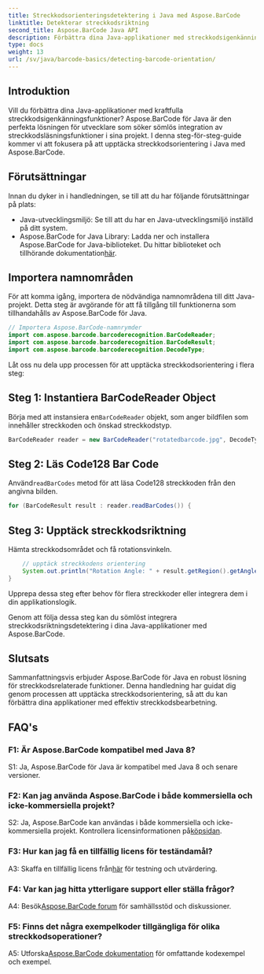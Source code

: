 ```yaml
---
title: Streckkodsorienteringsdetektering i Java med Aspose.BarCode
linktitle: Detekterar streckkodsriktning
second_title: Aspose.BarCode Java API
description: Förbättra dina Java-applikationer med streckkodsigenkänning med Aspose.BarCode för Java. Följ vår steg-för-steg-guide för att enkelt upptäcka streckkodens orientering.
type: docs
weight: 13
url: /sv/java/barcode-basics/detecting-barcode-orientation/
---
```

## Introduktion

Vill du förbättra dina Java-applikationer med kraftfulla streckkodsigenkänningsfunktioner? Aspose.BarCode för Java är den perfekta lösningen för utvecklare som söker sömlös integration av streckkodsläsningsfunktioner i sina projekt. I denna steg-för-steg-guide kommer vi att fokusera på att upptäcka streckkodsorientering i Java med Aspose.BarCode.

## Förutsättningar

Innan du dyker in i handledningen, se till att du har följande förutsättningar på plats:

- Java-utvecklingsmiljö: Se till att du har en Java-utvecklingsmiljö inställd på ditt system.
-  Aspose.BarCode for Java Library: Ladda ner och installera Aspose.BarCode for Java-biblioteket. Du hittar biblioteket och tillhörande dokumentation[här](https://releases.aspose.com/barcode/java/).

## Importera namnområden

För att komma igång, importera de nödvändiga namnområdena till ditt Java-projekt. Detta steg är avgörande för att få tillgång till funktionerna som tillhandahålls av Aspose.BarCode för Java.

```java
// Importera Aspose.BarCode-namnrymder
import com.aspose.barcode.barcoderecognition.BarCodeReader;
import com.aspose.barcode.barcoderecognition.BarCodeResult;
import com.aspose.barcode.barcoderecognition.DecodeType;
```

Låt oss nu dela upp processen för att upptäcka streckkodsorientering i flera steg:

## Steg 1: Instantiera BarCodeReader Object

 Börja med att instansiera en`BarCodeReader` objekt, som anger bildfilen som innehåller streckkoden och önskad streckkodstyp.

```java
BarCodeReader reader = new BarCodeReader("rotatedbarcode.jpg", DecodeType.CODE_128);
```

## Steg 2: Läs Code128 Bar Code

 Använd`readBarCodes` metod för att läsa Code128 streckkoden från den angivna bilden.

```java
for (BarCodeResult result : reader.readBarCodes()) {
```

## Steg 3: Upptäck streckkodsriktning

Hämta streckkodsområdet och få rotationsvinkeln.

```java
    // upptäck streckkodens orientering
    System.out.println("Rotation Angle: " + result.getRegion().getAngle());
}
```

Upprepa dessa steg efter behov för flera streckkoder eller integrera dem i din applikationslogik.

Genom att följa dessa steg kan du sömlöst integrera streckkodsriktningsdetektering i dina Java-applikationer med Aspose.BarCode.

## Slutsats

Sammanfattningsvis erbjuder Aspose.BarCode för Java en robust lösning för streckkodsrelaterade funktioner. Denna handledning har guidat dig genom processen att upptäcka streckkodsorientering, så att du kan förbättra dina applikationer med effektiv streckkodsbearbetning.

## FAQ's

### F1: Är Aspose.BarCode kompatibel med Java 8?

S1: Ja, Aspose.BarCode för Java är kompatibel med Java 8 och senare versioner.

### F2: Kan jag använda Aspose.BarCode i både kommersiella och icke-kommersiella projekt?

 S2: Ja, Aspose.BarCode kan användas i både kommersiella och icke-kommersiella projekt. Kontrollera licensinformationen på[köpsidan](https://purchase.aspose.com/buy).

### F3: Hur kan jag få en tillfällig licens för teständamål?

 A3: Skaffa en tillfällig licens från[här](https://purchase.aspose.com/temporary-license/) för testning och utvärdering.

### F4: Var kan jag hitta ytterligare support eller ställa frågor?

 A4: Besök[Aspose.BarCode forum](https://forum.aspose.com/c/barcode/13) för samhällsstöd och diskussioner.

### F5: Finns det några exempelkoder tillgängliga för olika streckkodsoperationer?

 A5: Utforska[Aspose.BarCode dokumentation](https://reference.aspose.com/barcode/java/) för omfattande kodexempel och exempel.